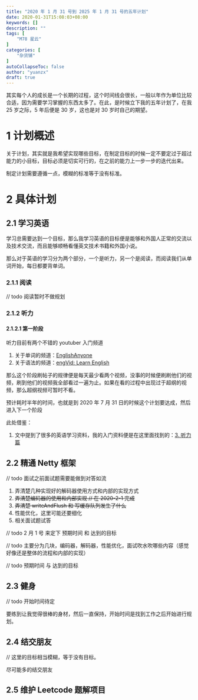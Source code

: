 ```yaml
---
title: "2020 年 1 月 31 号到 2025 年 1 月 31 号的五年计划"
date: 2020-01-31T15:08:03+08:00
keywords: []
description: ""
tags: [
    "M78 星云"
]
categories: [
    "杂货铺"
]
autoCollapseToc: false
author: "yuanzx"
draft: true
---
```


其实每个人的成长是一个长期的过程，这个时间线会很长，一般以年作为单位比较合适，因为需要学习掌握的东西太多了。在此，是时候立下我的五年计划了，在我 25 岁之际，5 年后便是 30 岁，这也是对 30 岁时自己的期望。

# 1 计划概述

关于计划，其实就是我希望实现哪些目标，在制定目标的时候一定不要定过于超过能力的小目标，目标必须是切实可行的，在之前的能力上一步一步的迭代出来。

制定计划需要遵循一点，模糊的标准等于没有标准。

# 2 具体计划

## 2.1 学习英语

学习总需要达到一个目标，那么我学习英语的目标便是能够和外国人正常的交流以及技术交流，而且能够顺畅看懂英文技术书籍和外国小说。

那么对于英语的学习分为两个部分，一个是听力，另一个是阅读，而阅读我们从单词开始，每日都要背单词。

### 2.1.1 阅读

// todo 阅读暂时不做规划

### 2.1.2 听力

#### 2.1.2.1 第一阶段

听力目前有两个不错的 youtuber 入门频道

1. 关于单词的频道：[EnglishAnyone](https://www.youtube.com/user/EnglishAnyone/playlists)
2. 关于语法的频道：[engVid: Learn English](https://www.youtube.com/channel/UCgzuT-fpJiyThTUlMiFRCKQ)

那么这个阶段刷帖子的规律便是每天最少看两个视频，没事的时候便刷刷他们的视频，刷到他们的视频我全部看过一遍为止。如果在看的过程中出现过于超纲的视频，那么超纲视频可暂时不看。

预计耗时半年的时间，也就是到 2020 年 7 月 31 日的时候这个计划要达成，然后进入下一个阶段

此处借鉴：

1. 文中提到了很多的英语学习资料，我的入门资料便是在这里面找到的：[3. 听力篇](https://byoungd.gitbook.io/english-level-up-tips/part-i/3-listening)

## 2.2 精通 Netty 框架

// todo 面试之前面试题需要能做到对答如流

1. 弄清楚几种实现好的解码器使用方式和内部的实现方式
2. ~~弄清楚编码器的使用和内部实现 // 在 2020-2-1 完成~~
3. ~~弄清楚 writeAndFlush 和 写缓存队列发生了什么~~
4. 性能优化，这里可能还要细化
5. 相关面试题试答

// todo 2 月 1 号 来定下 预期时间 和 达到的目标

// todo 主要分为几块，编码器，解码器，性能优化，面试吹水吹哪些内容（感觉好像还是整体的流程和内部的实现）

// todo 预期时间 与 达到的目标

## 2.3 健身

// todo 开始时间待定

要练到让我觉得很棒的身材，然后一直保持，开始时间是找到工作之后开始进行规划。

## 2.4 结交朋友

// 这里的目标相当模糊，等于没有目标。

尽可能多的结交朋友

## 2.5 维护 Leetcode 题解项目

